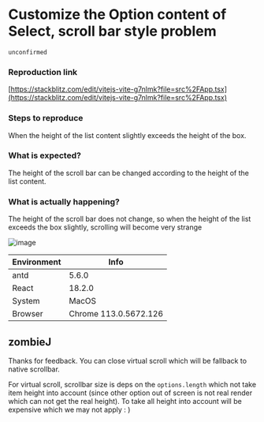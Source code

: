 # Customize the Option content of Select, scroll bar style problem

`unconfirmed`

### Reproduction link

[https://stackblitz.com/edit/vitejs-vite-g7nlmk?file=src%2FApp.tsx](https://stackblitz.com/edit/vitejs-vite-g7nlmk?file=src%2FApp.tsx)

### Steps to reproduce

When the height of the list content slightly exceeds the height of the box.

### What is expected?

The height of the scroll bar can be changed according to the height of the list content.

### What is actually happening?

The height of the scroll bar does not change, so when the height of the list exceeds the box slightly, scrolling will become very strange

![image](https://github.com/ant-design/ant-design/assets/63455218/4ee62771-aca1-45f7-b9ec-5650922bb05d)

| Environment | Info                  |
| ----------- | --------------------- |
| antd        | 5.6.0                 |
| React       | 18.2.0                |
| System      | MacOS                 |
| Browser     | Chrome 113.0.5672.126 |

<!-- generated by ant-design-issue-helper. DO NOT REMOVE -->

## zombieJ

Thanks for feedback. You can close virtual scroll which will be fallback to native scrollbar.

For virtual scroll, scrollbar size is deps on the `options.length` which not take item height into account (since other option out of screen is not real render which can not get the real height). To take all height into account will be expensive which we may not apply : )
